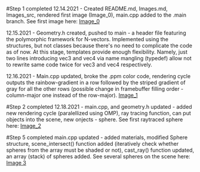 #Step 1 completed
12.14.2021 - Created README.md, Images.md, Images_src, rendered first image (Image_0), main.cpp added to the .main branch. 
See first image here:
[Image_0](https://github.com/majkong14/Raytracer/blob/main/Images/Image_0.jpeg) 

12.15.2021 - Geometry.h created, pushed to main - a header file featuring the polymorphic framework for N-vectors. 
Implemented using the structures, but not classes because there's no need to complicate the code as of now. At this stage, 
templates provide enough flexibility. Namely, just two lines introducing vec3 and vec4 via name mangling (typedef) allow 
not to rewrite same code twice for vec3 and vec4 respectively.

12.16.2021 - Main.cpp updated, broke the .ppm color code, rendering cycle outputs the rainbow-gradient in a row followed by
the striped gradient of gray for all the other rows (possible change in framebuffer filling order - column-major one instead 
of the row-major).
[Image_1](https://github.com/majkong14/Raytracer/blob/main/Images/Image_1.jpeg)

#Step 2 completed
12.18.2021 - main.cpp, and geometry.h updated - added new rendering cycle (paralellized using OMP), ray tracing function, can 
put objects into the scene, new onjects - sphere. 
See first raytraced sphere here:
[Image_2](https://github.com/majkong14/Raytracer/blob/main/Images/Image_2.jpeg)

#Step 5 completed
main.cpp updated - added materials, modified Sphere structure, scene_intersect() function added (iteratively check whether 
spheres from the array must be shaded or not), cast_ray() function updated, an array (stack) of spheres added.
See several spheres on the scene here:
[Image 3](https://github.com/majkong14/Raytracer/blob/main/Images/Image_3.jpeg)
